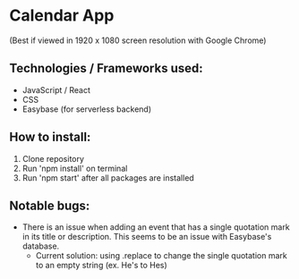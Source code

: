 # Calendar App

(Best if viewed in 1920 x 1080 screen resolution with Google Chrome)

## Technologies / Frameworks used:
* JavaScript / React
* CSS
* Easybase (for serverless backend)

## How to install:
1. Clone repository
2. Run 'npm install' on terminal
3. Run 'npm start' after all packages are installed

## Notable bugs:
* There is an issue when adding an event that has a single quotation mark in its title or description. This seems to be an issue with Easybase's database.
  * Current solution: using .replace to change the single quotation mark to an empty string (ex. He's to Hes)
